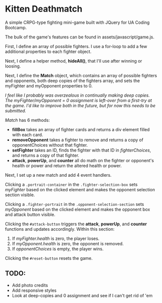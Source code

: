 # Kitten Deathmatch

A simple CRPG-type fighting mini-game built with JQuery for UA Coding Bootcamp.

The bulk of the game's features can be found in assets/javascript/game.js.

First, I define an array of possible fighters. I use a for-loop to add a few additional properties to each fighter object.

Next, I define a helper method, **hideAll()**, that I'll use after winning or loosing.

Next, I define the **Match** object, which contains an array of possible fighters and opponents, both deep copies of the fighters array, and sets the myFighter and myOpponent properties to 0. 

*I feel like I probably was overzealous in continually making deep copies. The myFighter/myOpponent = 0 assignment is left-over from a first-try at the game. I'd like to improve both in the future, but for now this needs to be submitted.*

*Match* has 6 methods:

* **fillBox** takes an array of fighter cards and returns a div element filled with each card.
* **removeOpponent** takes a fighter to remove and returns a copy of opponentChoices without that fighter.
* **setFighter** takes an ID, finds the fighter with that ID in *fighterChoices*, and returns a copy of that fighter.
* **attack**, **powerUp**, and **counter** all do math on the fighter or opponent's health or power and return the altered health or power.

Next, I set up a new match and add 4 event handlers.

Clicking a `.portrait-container` in the `.fighter-selection-box` sets *myFighter* based on the clicked element and makes the opponent selection section visible.

Clicking a `.fighter-portrait` in the `.opponent-selection-section` sets *myOpponent* based on the clicked element and makes the opponent box and attack button visible.

Clicking the `#attack-button` triggers the **attack**, **powerUp**, and **counter** functions and updates accordingly. Within this section:

1. If *myFighter.health* is zero, the player loses.
1. If *myOpponent.health* is zero, the opponent is removed.
  1. If *opponentChoices* is empty, the player wins.

Clicking the `#reset-button` resets the game.

## TODO:

* Add photo credits
* Add responsive styles
* Look at deep-copies and 0 assignment and see if I can't get rid of 'em
